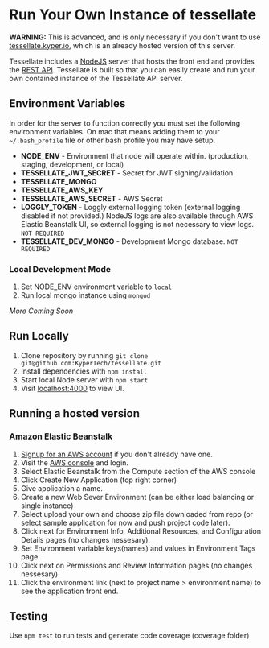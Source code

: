 # Run Your Own Instance of tessellate

**WARNING:**
This is advanced, and is only necessary if you don't want to use [tessellate.kyper.io](http://tessellate.kyper.io), which is an already hosted version of this server.

Tessellate includes a [NodeJS](http://nodejs.org) server that hosts the front end and provides the [REST API](http://tessellate.kyper.io/docs/index.html). Tessellate is built so that you can easily create and run your own contained instance of the Tessellate API server.

## Environment Variables
In order for the server to function correctly you must set the following environment variables. On mac that means adding them to your `~/.bash_profile` file or other bash profile you may have setup.

* **NODE_ENV** - Environment that node will operate within. (production, staging, development, or local)
* **TESSELLATE_JWT_SECRET** - Secret for JWT signing/validation
* **TESSELLATE_MONGO**
* **TESSELLATE_AWS_KEY**
* **TESSELLATE_AWS_SECRET** - AWS Secret
* **LOGGLY_TOKEN** - Loggly external logging token (external logging disabled if not provided.) NodeJS logs are also available through AWS Elastic Beanstalk UI, so external logging is not necessary to view logs. `NOT REQUIRED`
* **TESSELLATE_DEV_MONGO** - Development Mongo database. `NOT REQUIRED`

### Local Development Mode
1. Set NODE_ENV environment variable to `local`
2. Run local mongo instance using `mongod`

*More Coming Soon*

## Run Locally
1. Clone repository by running `git clone git@github.com:KyperTech/tessellate.git`
2. Install dependencies with `npm install`
3. Start local Node server with `npm start`
4. Visit [localhost:4000](http://localhost:4000) to view UI.

## Running a hosted version
### Amazon Elastic Beanstalk
1. [Signup for an AWS account](https://portal.aws.amazon.com/gp/aws/developer/registration/index.html?nc2=h_ct) if you don't already have one.
2. Visit the [AWS console](https://console.aws.amazon.com/?nc2=h_m_mc) and login.
3. Select Elastic Beanstalk from the Compute section of the AWS console
4. Click Create New Application (top right corner)
5. Give application a name.
6. Create a new Web Sever Environment (can be either load balancing or single instance)
7. Select upload your own and choose zip file downloaded from repo (or select sample application for now and push project code later).
8. Click next for Environment Info, Additional Resources, and Configuration Details pages (no changes nessesary).
9. Set Environment variable keys(names) and values in Environment Tags page.
10. Click next on Permissions and Review Information pages (no changes nessesary).
11. Click the environment link (next to project name > environment name) to see the application front end.

## Testing
Use `npm test` to run tests and generate code coverage (coverage folder)
